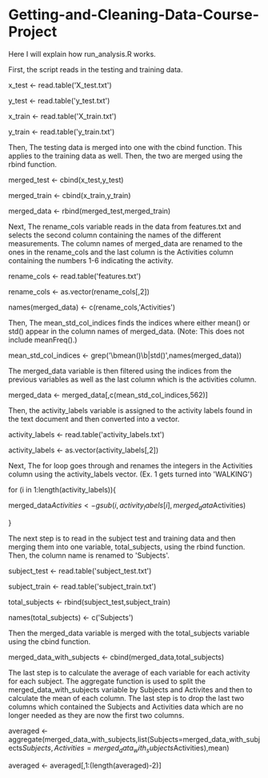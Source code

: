 # Getting-and-Cleaning-Data-Course-Project

Here I will explain how run_analysis.R works.

First, the script reads in the testing and training data.

x_test <- read.table('X_test.txt')

y_test <- read.table('y_test.txt')

x_train <- read.table('X_train.txt')

y_train <- read.table('y_train.txt')



Then, The testing data is merged into one with the cbind function. This applies to the training data as well. Then, the two are merged using the rbind function.

merged_test <- cbind(x_test,y_test)

merged_train <- cbind(x_train,y_train)

merged_data <- rbind(merged_test,merged_train)

Next,
The rename_cols variable reads in the data from features.txt and selects the second column containing the names of the different measurements.
The column names of merged_data are renamed to the ones in the rename_cols and the last column is the Activities column containing the numbers 1-6 indicating the activity.

rename_cols <- read.table('features.txt')

rename_cols <- as.vector(rename_cols[,2])

names(merged_data) <- c(rename_cols,'Activities')

Then,
The mean_std_col_indices finds the indices where either mean() or std() appear in the column names of merged_data. (Note: This does not include meanFreq().)

mean_std_col_indices <- grep('\\bmean()\\b|std()',names(merged_data))


The merged_data variable is then filtered using the indices from the previous variables as well as the last column which is the activities column.

merged_data <- merged_data[,c(mean_std_col_indices,562)]

Then,
the activity_labels variable is assigned to the activity labels found in the text document and then converted into a vector.

activity_labels <- read.table('activity_labels.txt')

activity_labels <- as.vector(activity_labels[,2])

Next,
The for loop goes through and renames the integers in the Activities column using the activity_labels vector. (Ex. 1 gets turned into 'WALKING')

for (i in 1:length(activity_labels)){

  merged_data$Activities <- gsub(i,activity_labels[i],merged_data$Activities)
  
}


The next step is to read in the subject test and training data and then merging them into one variable, total_subjects, using the rbind function. Then, the column name is renamed to 'Subjects'.

subject_test <- read.table('subject_test.txt')

subject_train <- read.table('subject_train.txt')

total_subjects <- rbind(subject_test,subject_train)

names(total_subjects) <- c('Subjects')

Then the merged_data variable is merged with the total_subjects variable using the cbind function.

merged_data_with_subjects <- cbind(merged_data,total_subjects)

The last step is to calculate the average of each variable for each activity for each subject. The aggregate function is used to split the merged_data_with_subjects variable by
Subjects and Activites and then to calculate the mean of each column. The last step is to drop the last two columns which contained the Subjects and Activities data which are no longer needed as they are now the first two columns.

averaged <- aggregate(merged_data_with_subjects,list(Subjects=merged_data_with_subjects$Subjects,Activities=merged_data_with_subjects$Activities),mean)

averaged <- averaged[,1:(length(averaged)-2)]
